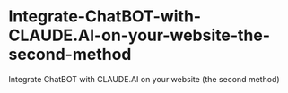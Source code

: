 # Integrate-ChatBOT-with-CLAUDE.AI-on-your-website-the-second-method
Integrate ChatBOT with CLAUDE.AI on your website (the second method)

